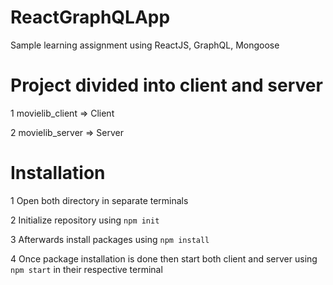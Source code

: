 # ReactGraphQLApp
Sample learning assignment using ReactJS, GraphQL, Mongoose

# Project divided into client and server
1 movielib_client => Client

2 movielib_server => Server

# Installation
1 Open both directory in separate terminals

2 Initialize repository using  `npm init`

3 Afterwards install packages using `npm install`

4 Once package installation is done then start both client and server using  `npm start` in their respective terminal
